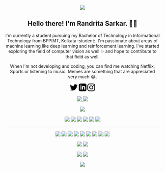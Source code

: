 <!--### Hola, I'm Randrita! 👋




- 🔭 I’m currently pursing engineering ...
- 👯 I’m looking to collaborate on LinkedIn
- 🤔 I’m looking for help with flutter
- 💬 Ask me about anything
- 😄 Pronouns: She/Her
<!--- 📫 How to reach me: ...-->

<!--- ⚡ Fun fact: ...-->

<!--<img src="https://github-readme-stats.vercel.app/api?username=Randrita&&show_icons=true&title_color=ffffff&icon_color=bb2acf&text_color=daf7dc&bg_color=191919">-->

<p align="center">
 <img   src="https://github.com/Randrita/Randrita/blob/main/git.gif">
</p>
<h2 align="center">Hello there! I'm Randrita Sarkar. 👋🤓</h2>
<p align="center">I'm currently a student pursuing my Bachelor of Technology in Informational Technology from BPPIMT, Kolkata :student:. I'm passionate about areas of machine learning like deep learning and reinforcement learning. I've started exploring the field of computer vision as well ✨ and hope to contribute to that field as well. 
</p>

<p align="center">When I'm not developing and coding, you can find me watching Netflix, Sports or listening to music. Memes are something that are appreciated very much 😂. </p>

<p align="center"><a href="https://twitter.com/sarkar_randrita"><img src="https://github.com/Randrita/Randrita/blob/main/twitter_1.png" height=25></a> <a href="https://www.linkedin.com/in/randrita-sarkar-8690591a1/"><img src="https://github.com/Randrita/Randrita/blob/main/lin.png" height=25></a> <a href="https://www.instagram.com/randrita_sarkar/"><img src="https://github.com/Randrita/Randrita/blob/main/instagram.png" height=25></a> 
</p>

<p align=center>
  <a href="https://github.com/Randrita">
    <img src="https://badges.pufler.dev/visits/Randrita/Randrita?style=flat-square&color=black&logo=github">
  </a>
  <a href="https://github.com/Randrita?tab=repositories">
    <img src="https://badges.pufler.dev/repos/Randrita?style=flat-square&color=black&logo=github">
  </a>
</p>
<p align="center">
<a href="https://github.com/Randrita"><img src="https://img.shields.io/github/followers/Randrita?style=social"></a>
</p>
<p align="center">
<img src="https://img.shields.io/badge/Web-brown"> <img src="https://img.shields.io/badge/Machine Learning-green"> <img src="https://img.shields.io/badge/Deep Learning-red"> <img src="https://img.shields.io/badge/Computer Vision-magenta"> <img src="https://img.shields.io/badge/Natural Language Processing-yellow"> <img src="https://img.shields.io/badge/Reinforcement Learning-blue"> 
</p>
<hr>
<p align="center">
<img src="https://img.shields.io/badge/TensorFlow%20-%23FF6F00.svg?&style=for-the-badge&logo=TensorFlow&logoColor=white" /> <img src="https://img.shields.io/badge/Keras%20-%23D00000.svg?&style=for-the-badge&logo=Keras&logoColor=white"/> <img src="https://img.shields.io/badge/javascript%20-%23323330.svg?&style=for-the-badge&logo=javascript&logoColor=%23F7DF1E"/> <img src="https://img.shields.io/badge/html5%20-%23E34F26.svg?&style=for-the-badge&logo=html5&logoColor=white"/> <img src="https://img.shields.io/badge/css3%20-%231572B6.svg?&style=for-the-badge&logo=css3&logoColor=white"/> <img src="https://img.shields.io/badge/python%20-%2314354C.svg?&style=for-the-badge&logo=python&logoColor=white"/> <img src="https://img.shields.io/badge/c++%20-%2300599C.svg?&style=for-the-badge&logo=c%2B%2B&ogoColor=white"/> <img src="https://img.shields.io/badge/git%20-%23F05033.svg?&style=for-the-badge&logo=git&logoColor=white"/> <img src="https://img.shields.io/badge/github%20-%23121011.svg?&style=for-the-badge&logo=github&logoColor=white"/>
</p>


<p align="center">
  <img src="https://github-readme-stats.vercel.app/api?username=Randrita&show_icons=true&theme=radical" width="320" />
  <img src="https://user-images.githubusercontent.com/60352282/129490045-18e3ebc4-540c-4a3d-b727-b5954fda091c.gif" width="320" /> 
</p>


<!--
<p align=left>  
  <img align=center src="![Anurag's GitHub stats](https://github-readme-stats.vercel.app/api?username=randrita&show_icons=true&theme=onedark)
">
  ![randrita](https://user-images.githubusercontent.com/60352282/129490045-18e3ebc4-540c-4a3d-b727-b5954fda091c.gif)
</p>-->

<p align="center">
  <img src="https://github-readme-stats.vercel.app/api/top-langs?username=randrita&show_icons=true&theme=dark&title_color=ab06b7&locale=en&layout=compact" width="318" />
  <img src="https://github-readme-streak-stats.herokuapp.com/?user=randrita&theme=radical&hide_border=false" width="320" /> 
</p>

<!--https://github-readme-streak-stats.herokuapp.com?user=randrita&theme=radical&hide_border=true-->


<p align="center">
 <img src="https://activity-graph.herokuapp.com/graph?username=Randrita&bg_color=0d0c0d&color=e137d6&line=5daddf&point=99eb1e&area=false&hide_border=true">
</p>


<!--![Anurag's GitHub stats](https://github-readme-stats.vercel.app/api?username=randrita&show_icons=true&theme=radical)------>


